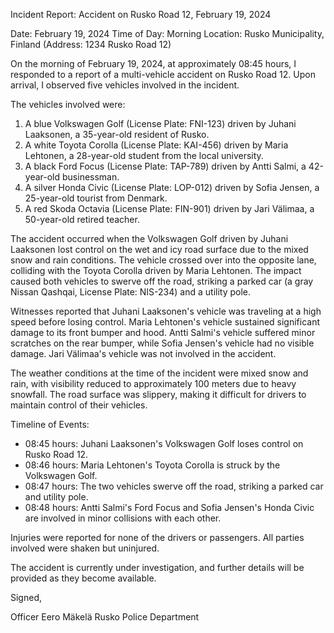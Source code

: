 Incident Report: Accident on Rusko Road 12, February 19, 2024

Date: February 19, 2024
Time of Day: Morning
Location: Rusko Municipality, Finland (Address: 1234 Rusko Road 12)

On the morning of February 19, 2024, at approximately 08:45 hours, I responded to a report of a multi-vehicle accident on Rusko Road 12. Upon arrival, I observed five vehicles involved in the incident.

The vehicles involved were:

1. A blue Volkswagen Golf (License Plate: FNI-123) driven by Juhani Laaksonen, a 35-year-old resident of Rusko.
2. A white Toyota Corolla (License Plate: KAI-456) driven by Maria Lehtonen, a 28-year-old student from the local university.
3. A black Ford Focus (License Plate: TAP-789) driven by Antti Salmi, a 42-year-old businessman.
4. A silver Honda Civic (License Plate: LOP-012) driven by Sofia Jensen, a 25-year-old tourist from Denmark.
5. A red Skoda Octavia (License Plate: FIN-901) driven by Jari Välimaa, a 50-year-old retired teacher.

The accident occurred when the Volkswagen Golf driven by Juhani Laaksonen lost control on the wet and icy road surface due to the mixed snow and rain conditions. The vehicle crossed over into the opposite lane, colliding with the Toyota Corolla driven by Maria Lehtonen. The impact caused both vehicles to swerve off the road, striking a parked car (a gray Nissan Qashqai, License Plate: NIS-234) and a utility pole.

Witnesses reported that Juhani Laaksonen's vehicle was traveling at a high speed before losing control. Maria Lehtonen's vehicle sustained significant damage to its front bumper and hood. Antti Salmi's vehicle suffered minor scratches on the rear bumper, while Sofia Jensen's vehicle had no visible damage. Jari Välimaa's vehicle was not involved in the accident.

The weather conditions at the time of the incident were mixed snow and rain, with visibility reduced to approximately 100 meters due to heavy snowfall. The road surface was slippery, making it difficult for drivers to maintain control of their vehicles.

Timeline of Events:

* 08:45 hours: Juhani Laaksonen's Volkswagen Golf loses control on Rusko Road 12.
* 08:46 hours: Maria Lehtonen's Toyota Corolla is struck by the Volkswagen Golf.
* 08:47 hours: The two vehicles swerve off the road, striking a parked car and utility pole.
* 08:48 hours: Antti Salmi's Ford Focus and Sofia Jensen's Honda Civic are involved in minor collisions with each other.

Injuries were reported for none of the drivers or passengers. All parties involved were shaken but uninjured.

The accident is currently under investigation, and further details will be provided as they become available.

Signed,

Officer Eero Mäkelä
Rusko Police Department